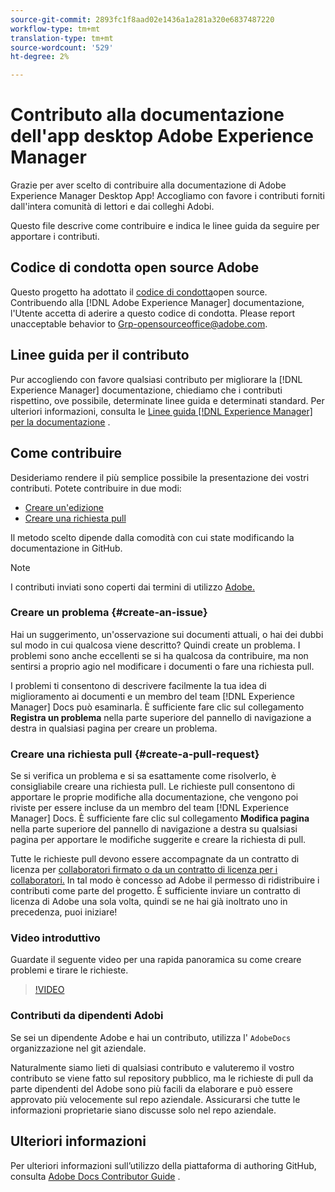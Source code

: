 ```yaml
---
source-git-commit: 2893fc1f8aad02e1436a1a281a320e6837487220
workflow-type: tm+mt
translation-type: tm+mt
source-wordcount: '529'
ht-degree: 2%

---
```

# Contributo alla documentazione dell&#39;app desktop Adobe Experience Manager

Grazie per aver scelto di contribuire alla documentazione di Adobe Experience Manager Desktop App! Accogliamo con favore i contributi forniti dall&#39;intera comunità di lettori e dai colleghi  Adobi.

Questo file descrive come contribuire e indica le linee guida da seguire per apportare i contributi.

## Codice di condotta open source  Adobe

Questo progetto ha adottato il [codice di condotta](code-of-conduct.md)open source. Contribuendo alla [!DNL Adobe Experience Manager] documentazione, l&#39;Utente accetta di aderire a questo codice di condotta. Please report unacceptable behavior to [Grp-opensourceoffice@adobe.com](mailto:Grp-opensourceoffice@adobe.com).

## Linee guida per il contributo

Pur accogliendo con favore qualsiasi contributo per migliorare la [!DNL Experience Manager] documentazione, chiediamo che i contributi rispettino, ove possibile, determinate linee guida e determinati standard. Per ulteriori informazioni, consulta le [Linee guida [!DNL Experience Manager] per la documentazione](guidelines.md) .

## Come contribuire

Desideriamo rendere il più semplice possibile la presentazione dei vostri contributi. Potete contribuire in due modi:

* [Creare un&#39;edizione](#create-an-issue)
* [Creare una richiesta pull](#create-a-pull-request)

Il metodo scelto dipende dalla comodità con cui state modificando la documentazione in GitHub.

>[!NOTE]
>
>I contributi inviati sono coperti dai termini di utilizzo [Adobe.](https://www.adobe.com/legal/terms.html)

### Creare un problema {#create-an-issue}

Hai un suggerimento, un&#39;osservazione sui documenti attuali, o hai dei dubbi sul modo in cui qualcosa viene descritto? Quindi create un problema. I problemi sono anche eccellenti se si ha qualcosa da contribuire, ma non sentirsi a proprio agio nel modificare i documenti o fare una richiesta pull.

I problemi ti consentono di descrivere facilmente la tua idea di miglioramento ai documenti e un membro del team [!DNL Experience Manager] Docs può esaminarla. È sufficiente fare clic sul collegamento **Registra un problema** nella parte superiore del pannello di navigazione a destra in qualsiasi pagina per creare un problema.

### Creare una richiesta pull {#create-a-pull-request}

Se si verifica un problema e si sa esattamente come risolverlo, è consigliabile creare una richiesta pull. Le richieste pull consentono di apportare le proprie modifiche alla documentazione, che vengono poi riviste per essere incluse da un membro del team [!DNL Experience Manager] Docs. È sufficiente fare clic sul collegamento **Modifica pagina** nella parte superiore del pannello di navigazione a destra su qualsiasi pagina per apportare le modifiche suggerite e creare la richiesta di pull.

Tutte le richieste pull devono essere accompagnate da un contratto di licenza per [collaboratori firmato o da un contratto di licenza per i collaboratori.](https://opensource.adobe.com/cla.html)  In tal modo è concesso ad Adobe il permesso di ridistribuire i contributi come parte del progetto. È sufficiente inviare un contratto di licenza di Adobe  una sola volta, quindi se ne hai già inoltrato uno in precedenza, puoi iniziare!

### Video introduttivo

Guardate il seguente video per una rapida panoramica su come creare problemi e tirare le richieste.

>[!VIDEO](https://video.tv.adobe.com/v/27069)

### Contributi da  dipendenti Adobi

Se sei un dipendente  Adobe e hai un contributo, utilizza l&#39; `AdobeDocs` organizzazione nel git aziendale.

Naturalmente siamo lieti di qualsiasi contributo e valuteremo il vostro contributo se viene fatto sul repository pubblico, ma le richieste di pull da parte  dipendenti del Adobe sono più facili da elaborare e può essere approvato più velocemente sul repo aziendale. Assicurarsi che tutte le informazioni proprietarie siano discusse solo nel repo aziendale.

## Ulteriori informazioni

Per ulteriori informazioni sull’utilizzo della piattaforma di authoring GitHub, consulta [Adobe Docs Contributor Guide](https://experienceleague.adobe.com/docs/contributor/contributor-guide/introduction.html) .
